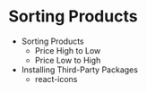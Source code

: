 # Sorting Products

- Sorting Products
  - Price High to Low
  - Price Low to High
- Installing Third-Party Packages
  - react-icons

